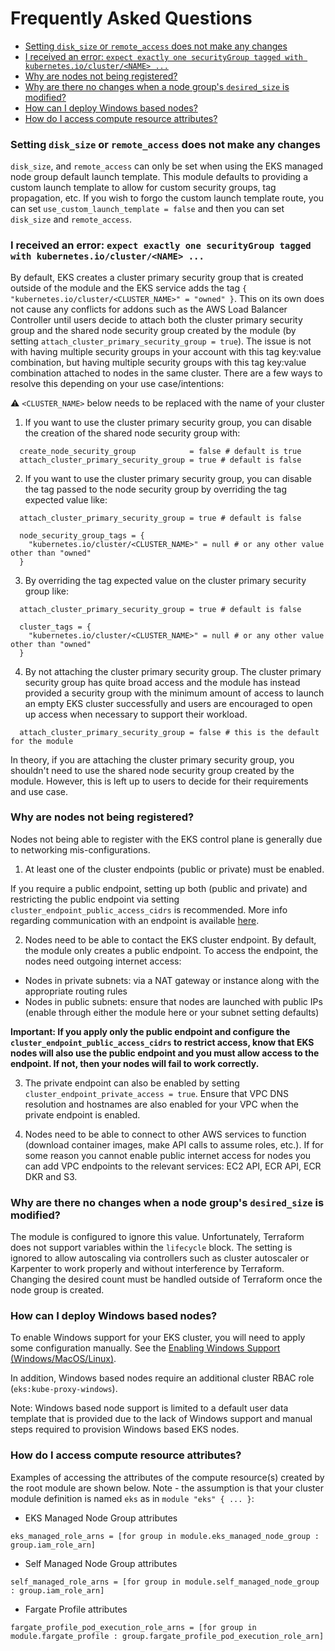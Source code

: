 # Frequently Asked Questions

- [Setting `disk_size` or `remote_access` does not make any changes](https://github.com/terraform-aws-modules/terraform-aws-eks/blob/master/docs/faq.md#Settings-disk_size-or-remote_access-does-not-make-any-changes)
- [I received an error: `expect exactly one securityGroup tagged with kubernetes.io/cluster/<NAME> ...`](https://github.com/terraform-aws-modules/terraform-aws-eks/blob/master/docs/faq.md#i-received-an-error-expect-exactly-one-securitygroup-tagged-with-kubernetesioclustername-)
- [Why are nodes not being registered?](https://github.com/terraform-aws-modules/terraform-aws-eks/blob/master/docs/faq.md#why-are-nodes-not-being-registered)
- [Why are there no changes when a node group's `desired_size` is modified?](https://github.com/terraform-aws-modules/terraform-aws-eks/blob/master/docs/faq.md#why-are-there-no-changes-when-a-node-groups-desired_size-is-modified)
- [How can I deploy Windows based nodes?](https://github.com/terraform-aws-modules/terraform-aws-eks/blob/master/docs/faq.md#how-can-i-deploy-windows-based-nodes)
- [How do I access compute resource attributes?](https://github.com/terraform-aws-modules/terraform-aws-eks/blob/master/docs/faq.md#how-do-i-access-compute-resource-attributes)

### Setting `disk_size` or `remote_access` does not make any changes

`disk_size`, and `remote_access` can only be set when using the EKS managed node group default launch template. This module defaults to providing a custom launch template to allow for custom security groups, tag propagation, etc. If you wish to forgo the custom launch template route, you can set `use_custom_launch_template = false` and then you can set `disk_size` and `remote_access`.

### I received an error: `expect exactly one securityGroup tagged with kubernetes.io/cluster/<NAME> ...`

By default, EKS creates a cluster primary security group that is created outside of the module and the EKS service adds the tag `{ "kubernetes.io/cluster/<CLUSTER_NAME>" = "owned" }`. This on its own does not cause any conflicts for addons such as the AWS Load Balancer Controller until users decide to attach both the cluster primary security group and the shared node security group created by the module (by setting `attach_cluster_primary_security_group = true`). The issue is not with having multiple security groups in your account with this tag key:value combination, but having multiple security groups with this tag key:value combination attached to nodes in the same cluster. There are a few ways to resolve this depending on your use case/intentions:

⚠️ `<CLUSTER_NAME>` below needs to be replaced with the name of your cluster

1. If you want to use the cluster primary security group, you can disable the creation of the shared node security group with:

```hcl
  create_node_security_group            = false # default is true
  attach_cluster_primary_security_group = true # default is false
```

2. If you want to use the cluster primary security group, you can disable the tag passed to the node security group by overriding the tag expected value like:

```hcl
  attach_cluster_primary_security_group = true # default is false

  node_security_group_tags = {
    "kubernetes.io/cluster/<CLUSTER_NAME>" = null # or any other value other than "owned"
  }
```

3. By overriding the tag expected value on the cluster primary security group like:

```hcl
  attach_cluster_primary_security_group = true # default is false

  cluster_tags = {
    "kubernetes.io/cluster/<CLUSTER_NAME>" = null # or any other value other than "owned"
  }
```

4. By not attaching the cluster primary security group. The cluster primary security group has quite broad access and the module has instead provided a security group with the minimum amount of access to launch an empty EKS cluster successfully and users are encouraged to open up access when necessary to support their workload.

```hcl
  attach_cluster_primary_security_group = false # this is the default for the module
```

In theory, if you are attaching the cluster primary security group, you shouldn't need to use the shared node security group created by the module. However, this is left up to users to decide for their requirements and use case.

### Why are nodes not being registered?

Nodes not being able to register with the EKS control plane is generally due to networking mis-configurations.

1. At least one of the cluster endpoints (public or private) must be enabled.

If you require a public endpoint, setting up both (public and private) and restricting the public endpoint via setting `cluster_endpoint_public_access_cidrs` is recommended. More info regarding communication with an endpoint is available [here](https://docs.aws.amazon.com/eks/latest/userguide/cluster-endpoint.html).

2. Nodes need to be able to contact the EKS cluster endpoint. By default, the module only creates a public endpoint. To access the endpoint, the nodes need outgoing internet access:

- Nodes in private subnets: via a NAT gateway or instance along with the appropriate routing rules
- Nodes in public subnets: ensure that nodes are launched with public IPs (enable through either the module here or your subnet setting defaults)

**Important: If you apply only the public endpoint and configure the `cluster_endpoint_public_access_cidrs` to restrict access, know that EKS nodes will also use the public endpoint and you must allow access to the endpoint. If not, then your nodes will fail to work correctly.**

3. The private endpoint can also be enabled by setting `cluster_endpoint_private_access = true`. Ensure that VPC DNS resolution and hostnames are also enabled for your VPC when the private endpoint is enabled.

4. Nodes need to be able to connect to other AWS services to function (download container images, make API calls to assume roles, etc.). If for some reason you cannot enable public internet access for nodes you can add VPC endpoints to the relevant services: EC2 API, ECR API, ECR DKR and S3.

### Why are there no changes when a node group's `desired_size` is modified?

The module is configured to ignore this value. Unfortunately, Terraform does not support variables within the `lifecycle` block. The setting is ignored to allow autoscaling via controllers such as cluster autoscaler or Karpenter to work properly and without interference by Terraform. Changing the desired count must be handled outside of Terraform once the node group is created.

### How can I deploy Windows based nodes?

To enable Windows support for your EKS cluster, you will need to apply some configuration manually. See the [Enabling Windows Support (Windows/MacOS/Linux)](https://docs.aws.amazon.com/eks/latest/userguide/windows-support.html#enable-windows-support).

In addition, Windows based nodes require an additional cluster RBAC role (`eks:kube-proxy-windows`).

Note: Windows based node support is limited to a default user data template that is provided due to the lack of Windows support and manual steps required to provision Windows based EKS nodes.

### How do I access compute resource attributes?

Examples of accessing the attributes of the compute resource(s) created by the root module are shown below. Note - the assumption is that your cluster module definition is named `eks` as in `module "eks" { ... }`:

- EKS Managed Node Group attributes

```hcl
eks_managed_role_arns = [for group in module.eks_managed_node_group : group.iam_role_arn]
````

- Self Managed Node Group attributes

```hcl
self_managed_role_arns = [for group in module.self_managed_node_group : group.iam_role_arn]
```

- Fargate Profile attributes

```hcl
fargate_profile_pod_execution_role_arns = [for group in module.fargate_profile : group.fargate_profile_pod_execution_role_arn]
```
